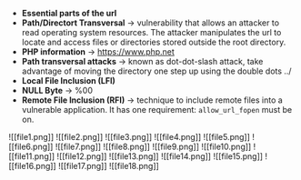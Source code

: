 - **Essential parts of the url**
- **Path/Directort Transversal** -> vulnerability that allows an attacker to read operating system resources. The attacker manipulates the url to locate and access files or directories stored outside the root directory.
- **PHP information** -> https://www.php.net
- **Path transversal attacks** -> known as dot-dot-slash attack, take advantage of moving the directory one step up using the double dots ../
- **Local File Inclusion (LFI)**
- **NULL Byte** -> %00
- **Remote File Inclusion (RFI)** -> technique to include remote files into a vulnerable application. It has one requirement: `allow_url_fopen` must be on.

![[file1.png]]
![[file2.png]]
![[file3.png]]
![[file4.png]]
![[file5.png]]
![[file6.png]]
![[file7.png]]
![[file8.png]]
![[file9.png]]
![[file10.png]]
![[file11.png]]
![[file12.png]]
![[file13.png]]
![[file14.png]]
![[file15.png]]
![[file16.png]]
![[file17.png]]
![[file18.png]]